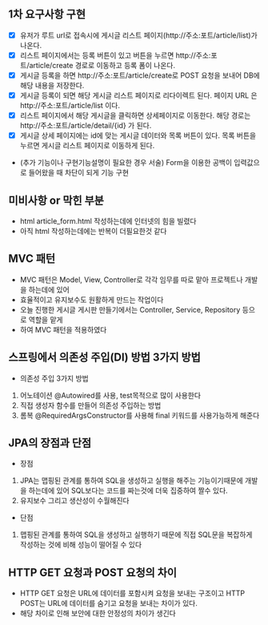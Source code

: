 ## 1차 요구사항 구현
- [x] 유저가 루트 url로 접속시에 게시글 리스트 페이지(http://주소:포트/article/list)가 나온다.
- [x] 리스트 페이지에서는 등록 버튼이 있고 버튼을 누르면 http://주소:포트/article/create 경로로 이동하고 등록 폼이 나온다.
- [x] 게시글 등록을 하면 http://주소:포트/article/create로 POST 요청을 보내어 DB에 해당 내용을 저장한다.
- [x] 게시글 등록이 되면 해당 게시글 리스트 페이지로 리다이렉트 된다. 페이지 URL 은 http://주소:포트/article/list 이다.
- [x] 리스트 페이지에서 해당 게시글을 클릭하면 상세페이지로 이동한다. 해당 경로는 http://주소:포트/article/detail/{id} 가 된다.
- [x] 게시글 상세 페이지에는 id에 맞는 게시글 데이터와 목록 버튼이 있다. 목록 버튼을 누르면 게시글 리스트 페이지로 이동하게 된다.

- (추가 기능이나 구현기능설명이 필요한 경우 서술)
Form을 이용한 공백이 입력값으로 들어왔을 때 차단이 되게 기능 구현
## 미비사항 or 막힌 부분
- html article_form.html 작성하는데에 인터넷의 힘을 빌렸다
- 아직 html 작성하는데에는 반복이 더필요한것 같다

## MVC 패턴
- MVC 패턴은 Model, View, Controller로 각각 임무를 따로 맡아 프로젝트나 개발을 하는데에 있어
- 효율적이고 유지보수도 원활하게 만드는 작업이다
- 오늘 진행한 게시글 게시판 만들기에서는 Controller, Service, Repository 등으로 역할을 맡게
- 하여 MVC 패턴을 적용하였다

## 스프링에서 의존성 주입(DI) 방법 3가지 방법
- 의존성 주입 3가지 방법
1. 어노테이션 @Autowired를 사용, test목적으로 많이 사용한다
2. 직접 생성자 함수를 만들어 의존성 주입하는 방법
3. 롬복 @RequiredArgsConstructor를 사용해 final 키워드를 사용가능하게 해준다

## JPA의 장점과 단점
- 장점
1. JPA는 맵핑된 관계를 통하여 SQL을 생성하고 실행을 해주는 기능이기때문에 개발을 하는데에 있어
SQL보다는 코드를 짜는것에 더욱 집중하여 짤수 있다.
2. 유지보수 그리고 생산성이 수월해진다
- 단점
1. 맵핑된 관계를 통하여 SQL을 생성하고 실행하기 때문에 직접 SQL문을 복잡하게 작성하는 것에 비해 성능이 떨어질 수 있다
## HTTP GET 요청과 POST 요청의 차이
- HTTP GET 요청은 URL에 데이터를 포함시켜 요청을 보내는 구조이고 HTTP POST는 URL에 데이터를 숨기고 요청을
보내는 차이가 있다.
- 해당 차이로 인해 보안에 대한 안정성의 차이가 생긴다
